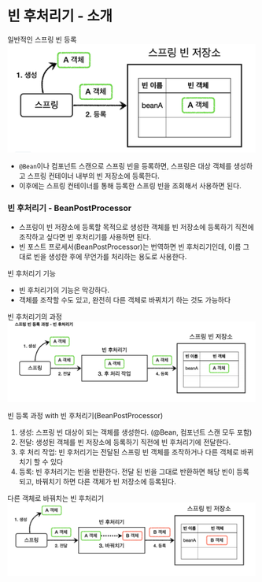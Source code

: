# 빈 후처리기 - 소개

일반적인 스프링 빈 등록 
![1.png](Image%2F1.png)
- ``@Bean``이나 컴포넌트 스캔으로 스프링 빈을 등록하면, 스프링은 대상 객체를 생성하고 스프링 컨테이너 내부의 빈 
   저장소에 등록한다.  
- 이후에는 스프링 컨테이너를 통해 등록한 스프링 빈을 조회해서 사용하면 된다.

### 빈 후처리기 - BeanPostProcessor

- 스프링이 빈 저장소에 등록할 목적으로 생성한 객체를 빈 저장소에 등록하기 직전에 조작하고 싶다면 빈 후처리기를 사용하면 된다.
- 빈 포스트 프로세서(BeanPostProcessor)는 번역하면 빈 후처리기인데, 이름 그대로 빈을 생성한 후에 무언가를 처리하는 용도로 사용한다.

빈 후처리기 기능
- 빈 후처리기의 기능은 막강하다.
- 객체를 조작할 수도 있고, 완전히 다른 객체로 바꿔치기 하는 것도 가능하다

빈 후처리기의 과정 
![2.png](Image%2F2.png)

빈 등록 과정 with 빈 후처리기(BeanPostProcessor)
1. 생성: 스프링 빈 대상이 되는 객체를 생성한다. (@Bean, 컴포넌트 스캔 모두 포함)
2. 전달: 생성된 객체를 빈 저장소에 등록하기 직전에 빈 후처리기에 전달한다.
3. 후 처리 작업: 빈 후처리기는 전달된 스프링 빈 객체를 조작하거나 다른 객체로 바뀌치기 할 수 있다
4. 등록: 빈 후처리기는 빈을 반환한다. 전달 된 빈을 그대로 반환하면 해당 빈이 등록되고, 바꿔치기 하면 다른 객체가 
   빈 저장소에 등록된다.

다른 객체로 바꿔치는 빈 후처리기
![3.png](Image%2F3.png)

